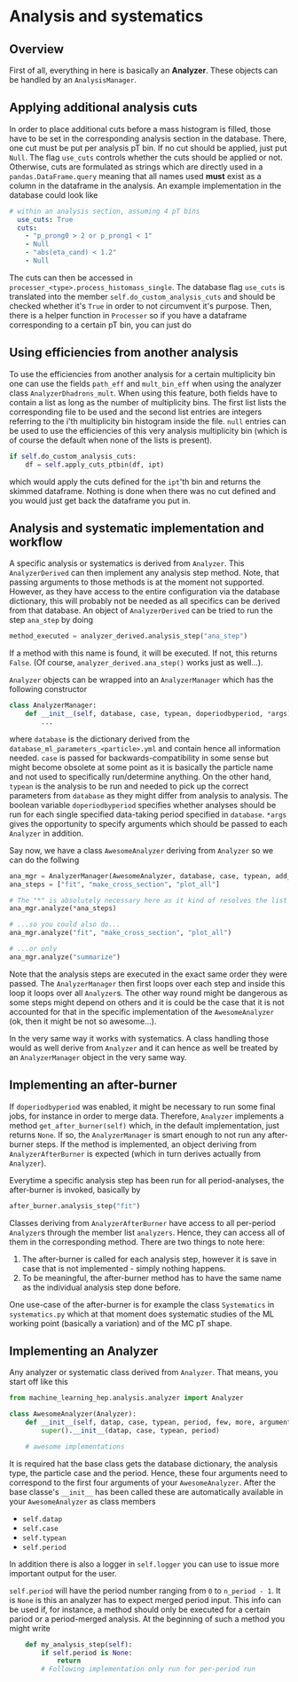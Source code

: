 # Analysis and systematics

## Overview

First of all, everything in here is basically an **Analyzer**. These objects can be handled by an `AnalysisManager`. 


## Applying additional analysis cuts

In order to place additional cuts before a mass histogram is filled, those have to be set in the corresponding analysis section in the database. There, one cut must be put per analysis pT bin. If no cut should be applied, just put `Null`. The flag `use_cuts` controls whether the cuts should be applied or not. Otherwise, cuts are formulated as strings which are directly used in a `pandas.DataFrame.query` meaning that all names used **must** exist as a column in the dataframe in the analysis. An example implementation in the database could look like

```yaml
# within an analysis section, assuming 4 pT bins
  use_cuts: True
  cuts:
    - "p_prong0 > 2 or p_prong1 < 1"
    - Null
    - "abs(eta_cand) < 1.2"
    - Null
```

The cuts can then be accessed in `processer_<type>.process_histomass_single`. The database flag `use_cuts` is translated into the member `self.do_custom_analysis_cuts` and should be checked whether it's `True` in order to not circumvent it's purpose. Then, there is a helper function in `Processer` so if you have a dataframe corresponding to a certain pT bin, you can just do

## Using efficiencies from another analysis

To use the efficiencies from another analysis for a certain multiplicity bin one can use the fields `path_eff` and `mult_bin_eff` when using the analyzer class `AnalyzerDhadrons_mult`. When using this feature, both fields have to contain a list as long as the number of multiplicity bins. The first list lists the corresponding file to be used and  the second list entries are integers referring to the i'th multiplicity bin histogram inside the file. `null` entries can be used to use the efficiencies of this very analysis multiplicity bin (which is of course the default when none of the lists is present).


```python
if self.do_custom_analysis_cuts:
    df = self.apply_cuts_ptbin(df, ipt)

```

which would apply the cuts defined for the `ipt`'th bin and returns the skimmed dataframe. Nothing is done when there was no cut defined and you would just get back the dataframe you put in.

## Analysis and systematic implementation and workflow

A specific analysis or systematics is derived from `Analyzer`. This `AnalyzerDerived` can then implement any analysis step method. Note, that passing arguments to those methods is at the moment not supported. However, as they have access to the entire configuration via the database dictionary, this will probably not be needed as all specifics can be derived from that database.
An object of `AnalyzerDerived` can be tried to run the step `ana_step` by doing

```python
method_executed = analyzer_derived.analysis_step("ana_step")
```

If a method with this name is found, it will be executed. If not, this returns `False`. (Of course, `analyzer_derived.ana_step()` works just as well...).

`Analyzer` objects can be wrapped into an `AnalyzerManager` which has the following constructor

```python
class AnalyzerManager:
    def __init__(self, database, case, typean, doperiodbyperiod, *args):
        ...
```

where `database` is the dictionary derived from the `database_ml_parameters_<particle>.yml` and contain hence all information needed. `case` is passed for backwards-compatibility in some sense but might become obsolete at some point as it is basically the particle name and not used to specifically run/determine anything. On the other hand, `typean` is the analysis to be run and needed to pick up the correct parameters from `database` as they might differ from analysis to analysis. The boolean variable `doperiodbyperiod` specifies whether analyses should be run for each single specified data-taking period specified in `database`. `*args` gives the opportunity to specify arguments which should be passed to each `Analyzer` in addition.

Say now, we have a class `AwesomeAnalyzer` deriving from `Analyzer` so we can do the follwing

```python
ana_mgr = AnalyzerManager(AwesomeAnalyzer, database, case, typean, add_arg1, add_arg2)
ana_steps = ["fit", "make_cross_section", "plot_all"]

# The "*" is absolutely necessary here as it kind of resolves the list into single arguments...
ana_mgr.analyze(*ana_steps)

# ...so you could also do...
ana_mgr.analyze("fit", "make_cross_section", "plot_all")

# ...or only
ana_mgr.analyze("summarize")
```

Note that the analysis steps are executed in the exact same order they were passed. The `AnalyzerManager` then first loops over each step and inside this loop it loops over all `Analyzer`s. The other way round might be dangerous as some steps might depend on others and it is could be the case that it is not accounted for that in the specific implementation of the `AwesomeAnalyzer` (ok, then it might be not so awesome...).

In the very same way it works with systematics. A class handling those would as well derive from `Analyzer` and it can hence as well be treated by an `AnalyzerManager` object in the very same way.

## Implementing an after-burner

If `doperiodbyperiod` was enabled, it might be necessary to run some final jobs, for instance in order to merge data. Therefore, `Analyzer` implements a method `get_after_burner(self)` which, in the default implementation, just returns `None`. If so, the `AnalyzerManager` is smart enough to not run any after-burner steps. If the method is implemented, an object deriving from `AnalyzerAfterBurner` is expected (which in turn derives actually from `Analyzer`).

Everytime a specific analysis step has been run for all period-analyses, the after-burner is invoked, basically by 

```python
after_burner.analysis_step("fit")
```
Classes deriving from `AnalyzerAfterBurner` have access to all per-period `Analyzer`s through the member list `analyzers`. Hence, they can access all of them in the corresponding method. There are two things to note here:

1. The after-burner is called for each analysis step, however it is save in case that is not implemented - simply nothing happens.
2. To be meaningful, the after-burner method has to have the same name as the individual analysis step done before.

One use-case of the after-burner is for example the class `Systematics` in `systematics.py` which at that moment does systematic studies of the ML working point (basically a variation) and of the MC pT shape.

## Implementing an Analyzer

Any analyzer or systematic class derived from `Analyzer`. That means, you start off like this

```python
from machine_learning_hep.analysis.analyzer import Analyzer

class AwesomeAnalyzer(Analyzer):
    def __init__(self, datap, case, typean, period, few, more, arguments):
        super().__init__(datap, case, typean, period)

    # awesome implementations
```

It is required hat the base class gets the database dictionary, the analysis type, the particle case and the period. Hence, these four arguments need to correspond to the first four arguments of your `AwesomeAnalyzer`. After the base classe's `__init__` has been called these are automatically available in your `AwesomeAnalyzer` as class members

* `self.datap`
* `self.case`
* `self.typean`
* `self.period`

In addition there is also a logger in `self.logger` you can use to issue more important output for the user.

`self.period` will have the period number ranging from `0` to `n_period - 1`. It is `None` is this an analyzer has to expect merged period input. This info can be used if, for instance, a method should only be executed for a certain pariod or a period-merged analysis. At the beginning of such a method you might write

```python
    def my_analysis_step(self):
        if self.period is None:
            return
        # Following implementation only run for per-period run
```



